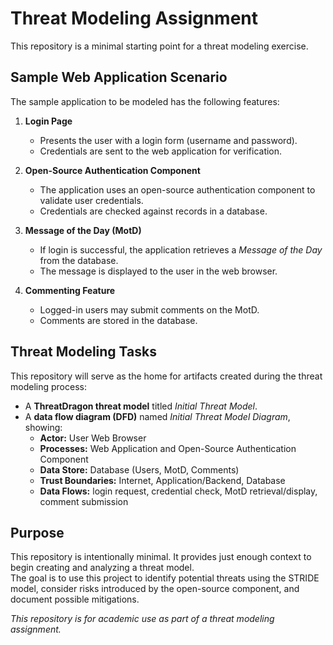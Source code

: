 # Threat Modeling Assignment

This repository is a minimal starting point for a threat modeling exercise.

## Sample Web Application Scenario

The sample application to be modeled has the following features:

1. **Login Page**
   - Presents the user with a login form (username and password).
   - Credentials are sent to the web application for verification.

2. **Open-Source Authentication Component**
   - The application uses an open-source authentication component to validate user credentials.
   - Credentials are checked against records in a database.

3. **Message of the Day (MotD)**
   - If login is successful, the application retrieves a *Message of the Day* from the database.
   - The message is displayed to the user in the web browser.

4. **Commenting Feature**
   - Logged-in users may submit comments on the MotD.
   - Comments are stored in the database.

## Threat Modeling Tasks

This repository will serve as the home for artifacts created during the threat modeling process:

- A **ThreatDragon threat model** titled *Initial Threat Model*.
- A **data flow diagram (DFD)** named *Initial Threat Model Diagram*, showing:
  - **Actor:** User Web Browser  
  - **Processes:** Web Application and Open-Source Authentication Component  
  - **Data Store:** Database (Users, MotD, Comments)  
  - **Trust Boundaries:** Internet, Application/Backend, Database  
  - **Data Flows:** login request, credential check, MotD retrieval/display, comment submission  

## Purpose

This repository is intentionally minimal. It provides just enough context to begin creating and analyzing a threat model.  
The goal is to use this project to identify potential threats using the STRIDE model, consider risks introduced by the open-source component, and document possible mitigations.


*This repository is for academic use as part of a threat modeling assignment.*
